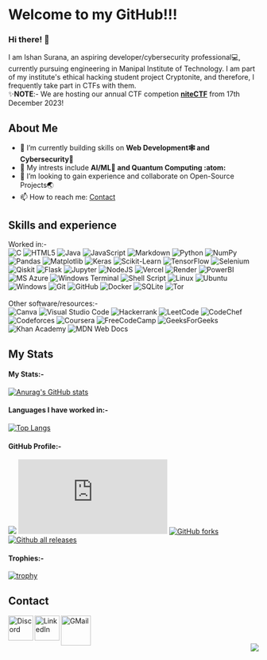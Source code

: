 # Welcome to my GitHub!!!
### Hi there! 👋 
I am Ishan Surana, an aspiring developer/cybersecurity professional💻, currently pursuing engineering in Manipal Institute of Technology. I am part of my institute's ethical hacking student project Cryptonite, and therefore, I frequently take part in CTFs with them.<br>
✨<b>NOTE</b>:- We are hosting our annual CTF competion [<b>niteCTF</b>](https://play.nitectf.live) from 17th December 2023!
## About Me
- 🔧 I’m currently building skills on <b>Web Development🕸️ and Cybersecurity🔐</b>
- 🌱 My intrests include <b>AI/ML🤖 and Quantum Computing :atom:</b>
- 👯 I’m looking to gain experience and collaborate on Open-Source Projects🌏
- 📫 How to reach me: [Contact](#contact)

## Skills and experience
Worked in:-<br>
![C](https://img.shields.io/badge/c-%2300599C.svg?style=plastic&logo=c&logoColor=white)
![HTML5](https://img.shields.io/badge/html5-%23E34F26.svg?style=plastic&logo=html5&logoColor=white)
![Java](https://img.shields.io/badge/java-%23ED8B00.svg?style=plastic&logo=openjdk&logoColor=white)
![JavaScript](https://img.shields.io/badge/javascript-%23323330.svg?style=plastic&logo=javascript&logoColor=%23F7DF1E)
![Markdown](https://img.shields.io/badge/markdown-%23000000.svg?style=plastic&logo=markdown&logoColor=white)
![Python](https://img.shields.io/badge/python-3670A0?style=plastic&logo=python&logoColor=ffdd54)
![NumPy](https://img.shields.io/badge/numpy-%23013243.svg?style=plastic&logo=numpy&logoColor=white)
![Pandas](https://img.shields.io/badge/pandas-%23150458.svg?style=plastic&logo=pandas&logoColor=white)
![Matplotlib](https://img.shields.io/badge/Matplotlib-%23000000.svg?style=plastic&logo=Matplotlib&logoColor=black)
![Keras](https://img.shields.io/badge/Keras-%23D00000.svg?style=plastic&logo=Keras&logoColor=white)
![Scikit-Learn](https://img.shields.io/badge/scikit--learn-%23F7931E.svg?style=plastic&logo=scikit-learn&logoColor=white)
![TensorFlow](https://img.shields.io/badge/TensorFlow-%23FF6F00.svg?style=plastic&logo=TensorFlow&logoColor=white)
![Selenium](https://img.shields.io/badge/-selenium-CB02A?style=plastic&logo=selenium&logoColor=white)
![Qiskit](https://img.shields.io/badge/Qiskit-%236929C4.svg?style=plastic&logo=Qiskit&logoColor=white)
![Flask](https://img.shields.io/badge/flask-%23000.svg?style=plastic&logo=flask&logoColor=white)
![Jupyter](https://img.shields.io/badge/jupyter-%23FA0F00.svg?style=plastic&logo=jupyter&logoColor=white)
![NodeJS](https://img.shields.io/badge/node.js-6DA55F?style=plastic&logo=node.js&logoColor=white)
![Vercel](https://img.shields.io/badge/vercel-%23000000.svg?style=plastic&logo=vercel&logoColor=white)
![Render](https://img.shields.io/badge/Render-%46E3B7.svg?style=plastic&logo=render&logoColor=white)
![PowerBI](https://img.shields.io/badge/power_bi-F2C811?style=plastic&logo=powerbi&logoColor=black)
![MS Azure](https://img.shields.io/badge/azure-%230072C6.svg?style=plastic&logo=microsoftazure&logoColor=white)
![Windows Terminal](https://img.shields.io/badge/Windows%20Terminal-%234D4D4D.svg?style=plastic&logo=windows-terminal&logoColor=white)
![Shell Script](https://img.shields.io/badge/shell_script-%23121011.svg?style=plastic&logo=gnu-bash&logoColor=white)
![Linux](https://img.shields.io/badge/Linux-FCC624?style=plastic&logo=linux&logoColor=black)
![Ubuntu](https://img.shields.io/badge/Ubuntu-E95420?style=plastic&logo=ubuntu&logoColor=white)
![Windows](https://img.shields.io/badge/Windows-0078D6?style=plastic&logo=windows&logoColor=white)
![Git](https://img.shields.io/badge/git-%23F05033.svg?style=plastic&logo=git&logoColor=white)
![GitHub](https://img.shields.io/badge/github-%23121011.svg?style=plastic&logo=github&logoColor=white)
![Docker](https://img.shields.io/badge/docker-%230db7ed.svg?style=plastic&logo=docker&logoColor=white)
![SQLite](https://img.shields.io/badge/sqlite-%2307405e.svg?style=plastic&logo=sqlite&logoColor=white)
![Tor](https://img.shields.io/badge/tor-%237E4798.svg?style=plastic&logo=tor-project&logoColor=white)
<br><br>Other software/resources:-<br>
![Canva](https://img.shields.io/badge/Canva-%2300C4CC.svg?style=plastic&logo=Canva&logoColor=white)
![Visual Studio Code](https://img.shields.io/badge/Visual%20Studio%20Code-0078d7.svg?style=plastic&logo=visual-studio-code&logoColor=white)
![Hackerrank](https://img.shields.io/badge/-Hackerrank-2EC866?style=plastic&logo=HackerRank&logoColor=white)
![LeetCode](https://img.shields.io/badge/LeetCode-000000?style=plastic&logo=LeetCode&logoColor=#d16c06)
![CodeChef](https://img.shields.io/badge/CodeChef-%23964B00.svg?style=plastic&logo=CodeChef&logoColor=white)
![Codeforces](https://img.shields.io/badge/Codeforces-445f9d?style=plastic&logo=Codeforces&logoColor=white)
![Coursera](https://img.shields.io/badge/Coursera-%230056D2.svg?style=plastic&logo=Coursera&logoColor=white)
![FreeCodeCamp](https://img.shields.io/badge/Freecodecamp-%23123.svg?&style=plastic&logo=freecodecamp&logoColor=green)
![GeeksForGeeks](https://img.shields.io/badge/GeeksforGeeks-gray?style=plastic&logo=geeksforgeeks&logoColor=35914c)
![Khan Academy](https://img.shields.io/badge/KhanAcademy-%2314BF96.svg?style=plastic&logo=KhanAcademy&logoColor=white)
![MDN Web Docs](https://img.shields.io/badge/MDN_Web_Docs-black?style=plastic&logo=mdnwebdocs&logoColor=white)

## My Stats
#### My Stats:-
[![Anurag's GitHub stats](https://github-readme-stats.vercel.app/api?username=ishan-surana&show_icons=true&theme=radical)](https://github.com/anuraghazra/github-readme-stats)
<br>
#### Languages I have worked in:-
[![Top Langs](https://github-readme-stats.vercel.app/api/top-langs/?username=anuraghazra&theme=aura&layout=compact)](https://github.com/anuraghazra/github-readme-stats)<br>
#### GitHub Profile:-
![](https://komarev.com/ghpvc/?username=ishan-surana&style=plastic)
[![GitHub commits](https://badgen.net/github/commits/Naereen/Strapdown.js)](https://GitHub.com/Naereen/StrapDown.js/commit/)
[![GitHub forks](https://badgen.net/github/forks/Naereen/Strapdown.js/)](https://GitHub.com/Naereen/StrapDown.js/network/)
[![Github all releases](https://img.shields.io/github/downloads/Naereen/StrapDown.js/total.svg)](https://GitHub.com/Naereen/StrapDown.js/releases/)
<br>
#### Trophies:-
[![trophy](https://github-profile-trophy.vercel.app/?username=ishan-surana&theme=radical&margin-w=10)](https://github.com/ryo-ma/github-profile-trophy)

## Contact
<a href="https://discordapp.com/users/926480112306761769">
  <img align="left" alt="Discord" width="50-px" src="https://discord.com/assets/images/favicon.ico" />
</a>
<a href="https://www.linkedin.com/in/ishansurana">
  <img align="left" alt="LinkedIn" width="50-px" src="https://upload.wikimedia.org/wikipedia/commons/8/81/LinkedIn_icon.svg" />
</a>
<a href="mailto:ishansurana1234@gmail.com">
  <img align="left" alt="GMail" width="60-px" src="https://upload.wikimedia.org/wikipedia/commons/7/7e/Gmail_icon_%282020%29.svg" />
</a><br>

# 
<a href="http://commonmark.org">
  <img align="right" src="https://img.shields.io/badge/Made%20with-Markdown-1f425f.svg" />
</a>
<!--
**ishan-surana/ishan-surana** is a ✨ _special_ ✨ repository because its `README.md` (this file) appears on your GitHub profile.
Here are some ideas to get you started:
- 🔭 I’m currently working on ...
- 🌱 I’m currently learning ...
- 👯 I’m looking to collaborate on ...
- 🤔 I’m looking for help with ...
- 💬 Ask me about ...
- 📫 How to reach me: ...
- 😄 Pronouns: ...
- ⚡ Fun fact: ...
https://github.com/Ileriayo/markdown-badges
-->
